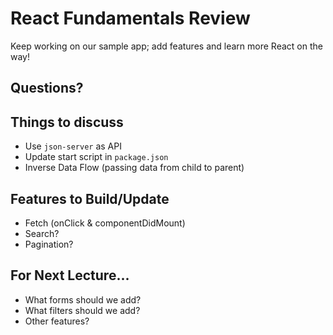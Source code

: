 # React Fundamentals Review

Keep working on our sample app; add features and learn more React on the way!

## Questions?

## Things to discuss
- Use `json-server` as API
- Update start script in `package.json`
- Inverse Data Flow (passing data from child to parent)

## Features to Build/Update
- Fetch (onClick & componentDidMount)
- Search?
- Pagination?

## For Next Lecture...
- What forms should we add?
- What filters should we add?
- Other features?
